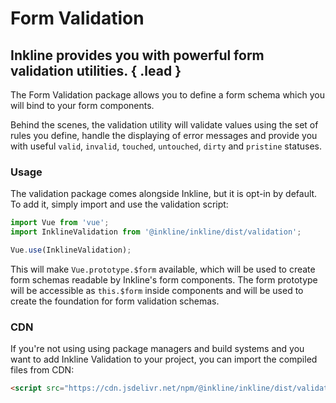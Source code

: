 # Form Validation
## Inkline provides you with powerful form validation utilities. { .lead }

The Form Validation package allows you to define a form schema which you will bind to your form components. 

Behind the scenes, the validation utility will validate values using the set of rules you define, handle the displaying of error messages and provide you with useful `valid`, `invalid`, `touched`, `untouched`, `dirty` and `pristine` statuses.

### Usage

The validation package comes alongside Inkline, but it is opt-in by default. To add it, simply import and use the validation script:

~~~js
import Vue from 'vue';
import InklineValidation from '@inkline/inkline/dist/validation';

Vue.use(InklineValidation);
~~~

This will make `Vue.prototype.$form` available, which will be used to create form schemas readable by Inkline's form components. The form prototype will be accessible as `this.$form` inside components and will be used to create the foundation for form validation schemas.

### CDN

If you're not using using package managers and build systems and you want to add Inkline Validation to your project, you can import the compiled files from CDN:

~~~html
<script src="https://cdn.jsdelivr.net/npm/@inkline/inkline/dist/validation.js"></script>
~~~
